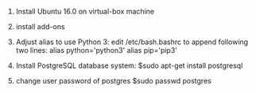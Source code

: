 1. Install Ubuntu 16.0 on virtual-box machine
2. install add-ons
3. Adjust alias to use Python 3:
   edit /etc/bash.bashrc to append following two lines:
   alias python='python3'
   alias pip='pip3'
   
4. Install PostgreSQL database system:
    $sudo apt-get install postgresql
    
5. change user password of postgres
  $sudo passwd postgres
  
